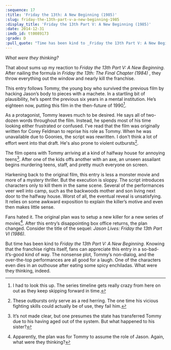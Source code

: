 ```yaml
---
:sequence: 17
:title: 'Friday the 13th: A New Beginning (1985)'
:slug: friday-the-13th-part-v-a-new-beginning-1985
:display_title: 'Friday the 13th Part V: A New Beginning (1985)'
:date: 2014-12-31
:imdb_id: tt0089173
:grade: D
:pull_quote: "Time has been kind to _Friday the 13th Part V: A New Beginning_. Knowing that the franchise rights itself, fans can appreciate this entry in a so-bad-it’s-good kind of way."
---
```

_What were they thinking?_

That about sums up my reaction to _Friday the 13th Part V: A New Beginning_. After nailing the formula in _Friday the 13th: The Final Chapter (1984)_ , they throw everything out the window and nearly kill the franchise.

This entry follows Tommy, the young boy who survived the previous film by hacking Jason’s body to pieces with a machete. In a startling bit of plausibility, he’s spent the previous six years in a mental institution. He’s eighteen now, putting this film in the then-future of 1990[^1].

As a protagonist, Tommy leaves much to be desired. He says all of two-dozen words throughout the film. Instead, he spends most of his time looking either frustrated or confused. I've read that the film was originally written for Corey Feldman to reprise his role as Tommy. When he was unavailable due to Goonies, the script was rewritten. I don't think a lot of effort went into that draft. He's also prone to violent outbursts[^2].

The film opens with Tommy arriving at a kind of halfway house for annoying teens[^3]. After one of the kids offs another with an axe, an unseen assailant begins murdering teens, staff, and pretty much everyone on screen. 

Harkening back to the original film, this entry is less a monster movie and more of a mystery thriller. But the execution is sloppy. The script introduces characters only to kill them in the same scene. Several of the performances veer well into camp, such as the backwoods mother and son living next door to the halfway house. Worst of all, the eventual reveal is unsatisfying. It relies on some awkward exposition to explain the killer’s motive and even then makes little sense.

Fans hated it. The original plan was to setup a new killer for a new series of movies[^4]. After this entry’s disappointing box office returns, the plan changed. Consider the title of the sequel: _Jason Lives: Friday the 13th Part VI (1986)_. 

But time has been kind to _Friday the 13th Part V: A New Beginning_. Knowing that the franchise rights itself, fans can appreciate this entry in a so-bad-it’s-good kind of way. The nonsense plot, Tommy’s non-dialog, and the over-the-top performances are all good for a laugh. One of the characters even dies in an outhouse after eating some spicy enchiladas. What were they thinking, indeed.

[^1]: I had to look this up. The series timeline gets really crazy from here on out as they keep skipping forward in time.

[^2]: These outbursts only serve as a red herring. The one time his vicious fighting skills could actually be of use, they fail him.

[^3]: It’s not made clear, but one presumes the state has transferred Tommy due to his having aged out of the system. But what happened to his sister?

[^4]: Apparently, the plan was for Tommy to assume the role of Jason. Again, what were they thinking?

